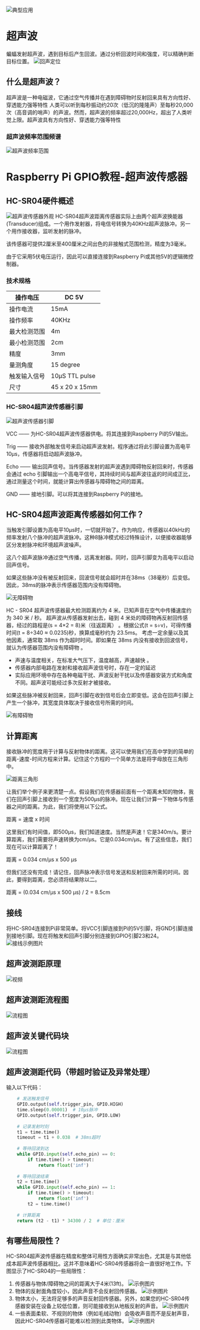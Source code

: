 ![典型应用](./pics/usage.GIF)
# 超声波
蝙蝠发射超声波，遇到目标后产生回波。通过分析回波时间和强度，可以精确判断目标位置。
![回声定位](https://ts1.tc.mm.bing.net/th/id/R-C.4edea0a3749ec417b9e6bc3985db5adb?rik=i4TZ5eLrkpyjig&riu=http%3a%2f%2fn.sinaimg.cn%2fsinakd20123%2f98%2fw1098h600%2f20210119%2fac13-khxeamv6555224.jpg&ehk=E3miaUbFGpNv7bA0ejWbwbnTovzi%2bUhHetPddhJ9sLk%3d&risl=&pid=ImgRaw&r=0)

## 什么是超声波？
超声波是一种电磁波，它通过空气传播并在遇到障碍物时反射回来具有方向性好、穿透能力强等特性
人类可以听到每秒振动约20次（低沉的隆隆声）至每秒20,000次（高音调的哨声）的声波。然而，超声波的频率超过20,000Hz，超出了人类听觉上限。超声波具有方向性好、穿透能力强等特性

### 超声波频率范围频谱
![超声波频率范围](https://img2023.cnblogs.com/blog/2829072/202305/2829072-20230520163327969-25370657.png)
# Raspberry Pi GPIO教程-超声波传感器

## HC-SR04硬件概述
![超声波传感器外观](https://www.zunxiang18.com/uploads/allimg/180727/150S91517-0.jpg)
HC-SR04超声波距离传感器实际上由两个超声波换能器(Transducer)组成。一个用作发射器，将电信号转换为40KHz超声波脉冲。另一个用作接收器，监听发射的脉冲。

该传感器可提供2厘米至400厘米之间出色的非接触式范围检测，精度为3毫米。

由于它采用5伏电压运行，因此可以直接连接到Raspberry Pi或其他5V的逻辑微控制器。

### 技术规格
|操作电压|DC 5V|
|----|----|
|操作电流|15mA|
|操作频率|40KHz|
|最大检测范围|4m|
|最小检测范围|2cm|
|精度|3mm|
|量测角度|15 degree|
|触发输入信号|10µS TTL pulse|
|尺寸|45 x 20 x 15mm|

### HC-SR04超声波传感器引脚

![超声波传感器引脚](./pics/超声波引脚图.png)

VCC —— 为HC-SR04超声波传感器供电。将其连接到Raspberry Pi的5V输出。

Trig —— 接收外部触发信号来启动超声波发射。程序通过将此引脚设置为高电平10µs，传感器将启动超声波脉冲。

Echo —— 输出回声信号。当传感器发射的超声波遇到障碍物反射回来时，传感器会通过 echo 引脚输出一个高电平信号，其持续时间与超声波往返的时间成正比，通过测量这个时间，就能计算出传感器与障碍物之间的距离。

GND —— 接地引脚。可以将其连接到Raspberry Pi的接地。

## HC-SR04超声波距离传感器如何工作？
当触发引脚设置为高电平10µs时，一切就开始了。作为响应，传感器以40kHz的频率发射八个脉冲的超声波脉冲。这种8脉冲模式经过特殊设计，以便接收器能够区分发射脉冲和环境超声波噪声。

这八个超声波脉冲通过空气传播，远离发射器。同时，回声引脚变为高电平以启动回声信号。

如果这些脉冲没有被反射回来，回波信号就会超时并在38ms（38毫秒）后变低。因此，38ms的脉冲表示传感器范围内没有障碍物。

![无障碍物](./pics/无障碍.gif)

HC - SR04 超声波传感器最大检测距离约为 4 米。已知声音在空气中传播速度约为 340 米 / 秒。
超声波从传感器发射出去，碰到 4 米处的障碍物再反射回传感器，经过的路程是\(s = 4×2 = 8\)米（往返距离） 。根据公式\(t = s÷v\)，可得传播时间\(t = 8÷340 ≈ 0.0235\)秒，换算成毫秒约为 23.5ms。
考虑一定余量以及其他因素，通常取 38ms 作为超时时间。即如果在 38ms 内没有接收到回波信号，就认为传感器范围内没有障碍物 。
- 声速与温度相关，在标准大气压下，温度越高，声速越快 。
- 传感器内部电路在发射和接收超声波信号时，存在一定的延迟
- 实际应用环境中存在各种电磁干扰、声波反射干扰以及传感器安装方式和角度不同。超声波可能经过多次反射才被接收。

如果这些脉冲被反射回来，回声引脚在收到信号后会立即变低。这会在回声引脚上产生一个脉冲，其宽度具体取决于接收信号所需的时间。

![有障碍物](./pics/有障碍.gif)

## 计算距离
接收脉冲的宽度用于计算与反射物体的距离。这可以使用我们在高中学到的简单的距离-速度-时间方程来计算。记住这个方程的一个简单方法是将字母放在三角形中。

![距离三角形](./pics/距离三角.png)  

让我们举个例子来更清楚一点。假设我们在传感器前面有一个距离未知的物体，我们在回声引脚上接收到一个宽度为500µs的脉冲。现在让我们计算一下物体与传感器之间的距离。为此，我们将使用以下公式。

距离 = 速度 x 时间

这里我们有时间值，即500µs，我们知道速度。当然是声速！它是340m/s。要计算距离，我们需要将声速转换为cm/µs。它是0.034cm/μs。有了这些信息，我们现在可以计算距离了！

距离 = 0.034 cm/µs x 500 µs

但我们还没有完成！请记住，回声脉冲表示信号发送和反射回来所需的时间。因此，要得到距离，您必须将结果除以二。

距离 = (0.034 cm/µs x 500 µs) / 2 = 8.5cm

## 接线
将HC-SR04连接到Pi非常简单。将VCC引脚连接到Pi的5V引脚，将GND引脚连接到接地引脚。现在将触发和回声引脚分别连接到GPIO引脚23和24。
![接线示例图片](./pics/连接图.png)
## 超声波测距原理
![视频](https://gitee.com/mylylka/video/raw/master/超声测距.gif)
## 超声波测距流程图
![流程图](./pics/flow_chart.jpg)
## 超声波关键代码块
![流程图](./pics/chart2code.png)
## 超声波测距代码（带超时验证及异常处理）
输入以下代码：
```python
    # 发送触发信号
    GPIO.output(self.trigger_pin, GPIO.HIGH)
    time.sleep(0.00001)  # 10μs脉冲
    GPIO.output(self.trigger_pin, GPIO.LOW)
            
    # 记录发射时刻
    t1 = time.time()
    timeout = t1 + 0.038  # 38ms超时
            
    # 等待回波到达
    while GPIO.input(self.echo_pin) == 0:
        if time.time() > timeout:
            return float('inf')
            
    # 等待回波结束
    t2 = time.time()
    while GPIO.input(self.echo_pin) == 1:
        if time.time() > timeout:
            return float('inf')
        t2 = time.time()
            
    # 计算距离
    return (t2 - t1) * 34300 / 2  # 单位：厘米

```
## 有哪些局限性？
HC-SR04超声波传感器在精度和整体可用性方面确实非常出色，尤其是与其他低成本超声波传感器相比。这并不意味着HC-SR04传感器将会一直很好地工作。下图显示了HC-SR04的一些局限性：
1. 传感器与物体/障碍物之间的距离大于4米(13ft)。
![示例图片](./pics/error1.png)
2. 物体的反射面角度较小，因此声音不会反射回传感器。
![示例图片](./pics/error2.png)
3. 物体太小，无法将足够多的声音反射回传感器。另外，如果您的HC-SR04传感器安装在设备上较低位置，则可能接收到从地板反射的声音。
![示例图片](./pics/error3.png)
4. 一些表面柔软、不规则的物体（例如毛绒动物）会吸收声音而不是反射声音，因此HC-SR04传感器可能难以检测到此类物体。
![示例图片](./pics/error4.png)
